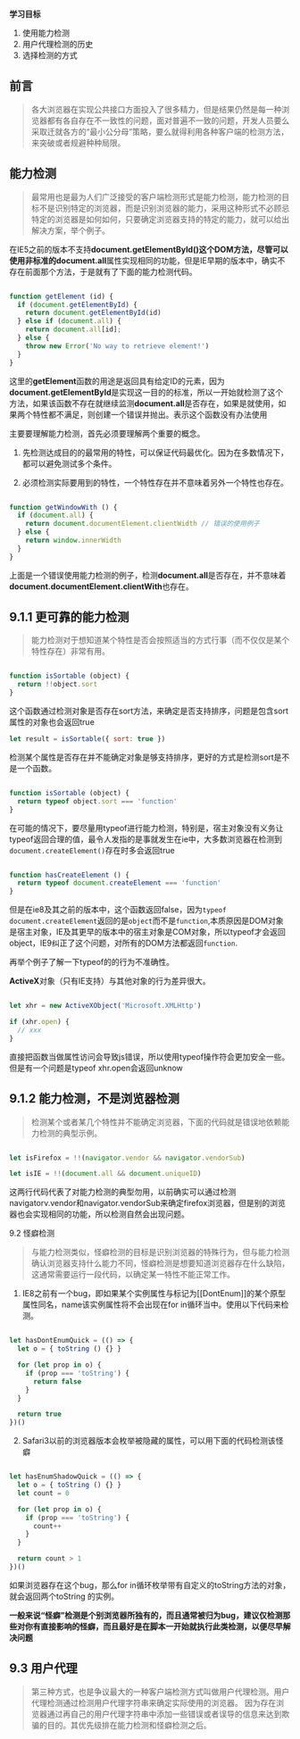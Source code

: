 **学习目标**
1. 使用能力检测
2. 用户代理检测的历史
3. 选择检测的方式

## 前言

> 各大浏览器在实现公共接口方面投入了很多精力，但是结果仍然是每一种浏览器都有各自存在不一致性的问题，面对普遍不一致的问题，开发人员要么采取迁就各方的“最小公分母”策略，要么就得利用各种客户端的检测方法，来突破或者规避种种局限。

## 能力检测

> 最常用也是最为人们广泛接受的客户端检测形式是能力检测，能力检测的目标不是识别特定的浏览器，而是识别浏览器的能力，采用这种形式不必顾忌特定的浏览器是如何如何，只要确定浏览器支持的特定的能力，就可以给出解决方案，举个例子。

在IE5之前的版本不支持**document.getElementById()**这个DOM方法，尽管可以使用非标准的**document.all**属性实现相同的功能，但是IE早期的版本中，确实不存在前面那个方法，于是就有了下面的能力检测代码。

``` javascript

function getElement (id) {
  if (document.getElementById) {
    return document.getElementById(id)
  } else if (document.all) {
    return document.all[id];
  } else {
    throw new Error('No way to retrieve element!')
  }
}

```

这里的**getElement**函数的用途是返回具有给定ID的元素，因为**document.getElementById**是实现这一目的的标准，所以一开始就检测了这个方法，如果该函数不存在就继续监测**document.all**是否存在，如果是就使用，如果两个特性都不满足，则创建一个错误并抛出。表示这个函数没有办法使用

主要要理解能力检测，首先必须要理解两个重要的概念。

1. 先检测达成目的的最常用的特性，可以保证代码最优化。因为在多数情况下，都可以避免测试多个条件。

2. 必须检测实际要用到的特性，一个特性存在并不意味着另外一个特性也存在。

``` javascript

function getWindowWith () {
  if (document.all) {
    return document.documentElement.clientWidth // 错误的使用例子
  } else {
    return window.innerWidth
  }
}


```

上面是一个错误使用能力检测的例子，检测**document.all**是否存在，并不意味着**document.documentElement.clientWith**也存在。

## 9.1.1 更可靠的能力检测

> 能力检测对于想知道某个特性是否会按照适当的方式行事（而不仅仅是某个特性存在）非常有用。

``` javascript

function isSortable (object) {
  return !!object.sort
}

```

这个函数通过检测对象是否存在sort方法，来确定是否支持排序，问题是包含sort属性的对象也会返回true

``` javascript
let result = isSortable({ sort: true })

```

检测某个属性是否存在并不能确定对象是够支持排序，更好的方式是检测sort是不是一个函数。

``` javascript

function isSortable (object) {
  return typeof object.sort === 'function'
}

```

在可能的情况下，要尽量用typeof进行能力检测，特别是，宿主对象没有义务让typeof返回合理的值，最令人发指的是事就发生在ie中，大多数浏览器在检测到`document.createElement()`存在时多会返回true

``` javascript

function hasCreateElement () {
  return typeof document.createElement === 'function'
}


```

但是在ie8及其之前的版本中，这个函数返回false，因为`typeof document.createElement`返回的是`object`而不是`function`,本质原因是DOM对象是宿主对象，IE及其更早的版本中的宿主对象是COM对象，所以typeof才会返回object，IE9纠正了这个问题，对所有的DOM方法都返回`function`.

再举个例子了解一下typeof的的行为不准确性。

**ActiveX**对象（只有IE支持）与其他对象的行为差异很大。

``` javascript

let xhr = new ActiveXObject('Microsoft.XMLHttp')

if (xhr.open) {
  // xxx
}

```

直接把函数当做属性访问会导致js错误，所以使用typeof操作符会更加安全一些。但是有一个问题是typeof xhr.open会返回unknow

## 9.1.2 能力检测，不是浏览器检测

> 检测某个或者某几个特性并不能确定浏览器，下面的代码就是错误地依赖能力检测的典型示例。


``` javascript

let isFirefox = !!(navigator.vendor && navigator.vendorSub)

let isIE = !!(document.all && document.uniqueID)


```

这两行代码代表了对能力检测的典型勿用，以前确实可以通过检测navigatorv.vendor和navigator.vendorSub来确定firefox浏览器，但是别的浏览器也会实现相同的功能，所以检测自然会出现问题。

9.2 怪癖检测

> 与能力检测类似，怪癖检测的目标是识别浏览器的特殊行为，但与能力检测确认浏览器支持什么能力不同，怪癖检测是想要知道浏览器存在什么缺陷，这通常需要运行一段代码，以确定某一特性不能正常工作。

1. IE8之前有一个bug，即如果某个实例属性与标记为[[DontEnum]]的某个原型属性同名，name该实例属性将不会出现在for in循环当中。使用以下代码来检测。

``` javascript

let hasDontEnumQuick = (() => {
  let o = { toString () {} }

  for (let prop in o) {
    if (prop === 'toString') {
      return false
    }
  }

  return true
})()

```

2. Safari3以前的浏览器版本会枚举被隐藏的属性，可以用下面的代码检测该怪癖

``` javascript

let hasEnumShadowQuick = (() => {
  let o = { toString () {} }
  let count = 0

  for (let prop in o) {
    if (prop === 'toString') {
      count++
    }
  }

  return count > 1
})()


```

如果浏览器存在这个bug，那么for in循环枚举带有自定义的toString方法的对象，就会返回两个toString 的实例。

**一般来说“怪癖”检测是个别浏览器所独有的，而且通常被归为bug，建议仅检测那些对你有直接影响的怪癖，而且最好是在脚本一开始就执行此类检测，以便尽早解决问题**

## 9.3 用户代理

> 第三种方式，也是争议最大的一种客户端检测方式叫做用户代理检测。用户代理检测通过检测用户代理字符串来确定实际使用的浏览器。
因为存在浏览器通过再自己的用户代理字符串中添加一些错误或者误导的信息来达到欺骗的目的。其优先级排在能力检测和怪癖检测之后。

